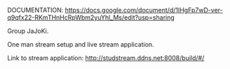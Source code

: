 DOCUMENTATION: https://docs.google.com/document/d/1IHgFp7wD-ver-q9qfx22-RKmTHnHcRpWbm2yuYhl_Ms/edit?usp=sharing

Group JaJoKi. 

One man stream setup and live stream application.

Link to stream application:
http://studstream.ddns.net:8008/build/#/
